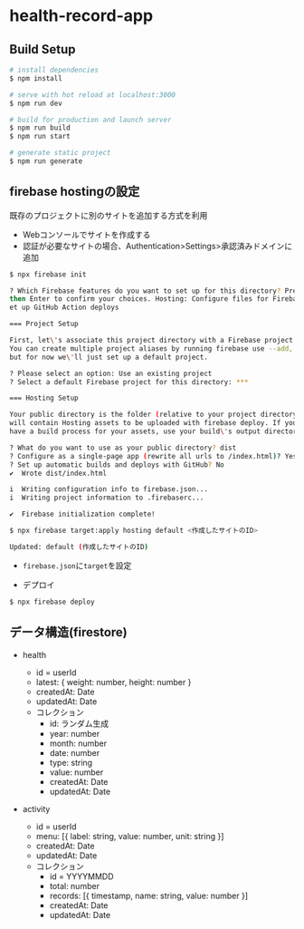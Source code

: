 # health-record-app

## Build Setup

```bash
# install dependencies
$ npm install

# serve with hot reload at localhost:3000
$ npm run dev

# build for production and launch server
$ npm run build
$ npm run start

# generate static project
$ npm run generate
```


## firebase hostingの設定

既存のプロジェクトに別のサイトを追加する方式を利用

* Webコンソールでサイトを作成する
* 認証が必要なサイトの場合、Authentication>Settings>承認済みドメインに追加

```bash
$ npx firebase init

? Which Firebase features do you want to set up for this directory? Press Space to select features,
then Enter to confirm your choices. Hosting: Configure files for Firebase Hosting and (optionally) s
et up GitHub Action deploys

=== Project Setup

First, let\'s associate this project directory with a Firebase project.
You can create multiple project aliases by running firebase use --add,
but for now we\'ll just set up a default project.

? Please select an option: Use an existing project
? Select a default Firebase project for this directory: ***

=== Hosting Setup

Your public directory is the folder (relative to your project directory) that
will contain Hosting assets to be uploaded with firebase deploy. If you
have a build process for your assets, use your build\'s output directory.

? What do you want to use as your public directory? dist
? Configure as a single-page app (rewrite all urls to /index.html)? Yes
? Set up automatic builds and deploys with GitHub? No
✔  Wrote dist/index.html

i  Writing configuration info to firebase.json...
i  Writing project information to .firebaserc...

✔  Firebase initialization complete!

$ npx firebase target:apply hosting default <作成したサイトのID>

Updated: default (作成したサイトのID)
```

* `firebase.json`に`target`を設定

* デプロイ

```bash
$ npx firebase deploy
```


## データ構造(firestore)

* health
  * id = userId
  * latest: { weight: number, height: number }
  * createdAt: Date
  * updatedAt: Date
  * コレクション
    * id: ランダム生成
    * year: number
    * month: number
    * date: number
    * type: string
    * value: number
    * createdAt: Date
    * updatedAt: Date

* activity
  * id = userId
  * menu: [{ label: string, value: number, unit: string }]
  * createdAt: Date
  * updatedAt: Date
  * コレクション
    * id = YYYYMMDD
    * total: number
    * records: [{ timestamp, name: string, value: number }]
    * createdAt: Date
    * updatedAt: Date
